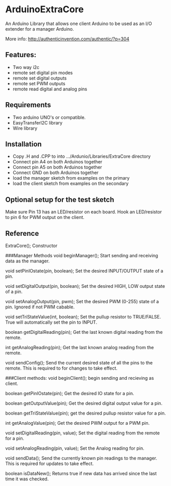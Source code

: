 ArduinoExtraCore
================

An Arduino Library that allows one client Arduino to be used as an I/O extender for a manager Arduino.

More info:
http://authenticinvention.com/authentic/?p=304

Features:
--------
- Two way i2c
- remote set digital pin modes
- remote set digital outputs
- remote set PWM outputs
- remote read digital and analog pins


Requirements
------------

- Two arduino UNO's or compatible.
- EasyTransferI2C library
- Wire library


Installation
------------

- Copy .H and .CPP to into .../Ardunio/Libraries/ExtraCore directory
- Connect pin A4 on both Arduinos together
- Connect pin A5 on both Arduinos together
- Connect GND on both Arduinos together
- load the manager sketch from examples on the primary
- load the client sketch from examples on the secondary

Optional setup for the test sketch
--------------------------------

Make sure Pin 13 has an LED/resistor on each board. Hook an LED/resistor to pin 6 for PWM output on the client.

Reference
---------

ExtraCore();
	Constructor

###Manager Methods
void beginManager();
	Start sending and receiving data as the manager.
	
void setPinIOstate(pin, boolean);
	Set the desired INPUT/OUTPUT state of a pin.
	
void setDigitalOutput(pin, boolean);
	Set the desired HIGH, LOW output state of a pin.
	
void setAnalogOutput(pin, pwm);
	Set the desired PWM (0-255) state of a pin. Ignored if not PWM cabable.

void setTriStateValue(int, boolean);
	Set the pullup resistor to TRUE/FALSE. True will automatically set the pin to INPUT.

boolean getDigitalReading(pin);
	Get the last known digital reading from the remote.

int getAnalogReading(pin);
	Get the last known analog reading from the remote.
	
void sendConfig();
	Send the current desired state of all the pins to the remote.
	This is required to for changes to take effect.
	
###Client methods:
void beginClient();
	begin sending and recieving as client.
	
boolean getPinIOstate(pin);
	Get the desired IO state for a pin.
	
boolean getOutputValue(pin);
	Get the desired digital output value for a pin.
	
boolean getTriStateValue(pin);
	get the desired pullup resistor value for a pin.
	
int getAnalogValue(pin);
	Get the desired PWM output for a PWM pin.
	
void setDigitalReading(pin, value);
	Set the digital reading from the remote for a pin.
	
void setAnalogReading(pin, value);
	Set the Analog reading for pin.
	
void sendData();
	Send the currently known pin readings to the manager.
	This is required for updates to take effect.

boolean isDataNew();
	Returns true if new data has arrived since the last time it was checked.
